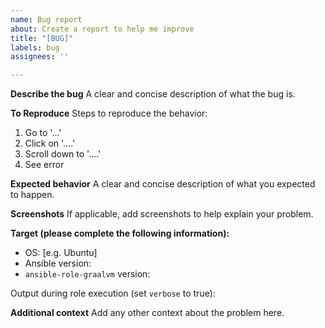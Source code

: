 ```yaml
---
name: Bug report
about: Create a report to help me improve
title: "[BUG]"
labels: bug
assignees: ''

---
```


**Describe the bug**
A clear and concise description of what the bug is.

**To Reproduce**
Steps to reproduce the behavior:
1. Go to '...'
2. Click on '....'
3. Scroll down to '....'
4. See error

**Expected behavior**
A clear and concise description of what you expected to happen.

**Screenshots**
If applicable, add screenshots to help explain your problem.

**Target (please complete the following information):**
 - OS: [e.g. Ubuntu]
 - Ansible version:
 - `ansible-role-graalvm` version:

Output during role execution (set `verbose` to true):

**Additional context**
Add any other context about the problem here.
